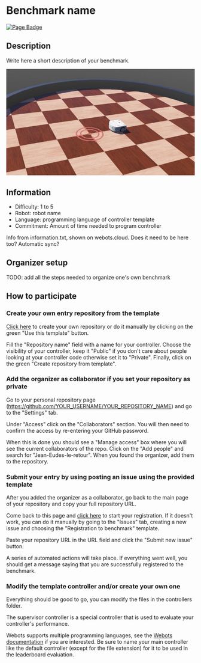 # Benchmark name

[![Page Badge](https://badgen.net/badge/icon/Benchmark?label=Page)](https://benchmark.webots.cloud/run?version=R2022b&url=https://github.com/Jean-Eudes-le-retour/own-pendulum-benchmark/blob/main/worlds/inverted_pendulum.wbt&type=benchmark)

## Description

Write here a short description of your benchmark.

<p align="center">
  <img src="./preview/thumbnail.jpg">
</p>

## Information

- Difficulty: 1 to 5
- Robot: robot name
- Language: programming language of controller template
- Commitment: Amount of time needed to program controller

Info from information.txt, shown on webots.cloud. Does it need to be here too? Automatic sync?

## Organizer setup

TODO: add all the steps needed to organize one's own benchmark



## How to participate

### Create your own entry repository from the template

[Click here](../../generate) to create your own repository or do it manually by clicking on the green "Use this template" button.

Fill the "Repository name" field with a name for your controller.
Choose the visibility of your controller, keep it "Public" if you don't care about people looking at your controller code otherwise set it to "Private".
Finally, click on the green "Create repository from template".

### Add the organizer as collaborator if you set your repository as private

Go to your personal repository page (https://github.com/YOUR_USERNAME/YOUR_REPOSITORY_NAME) and go to the "Settings" tab.

Under "Access" click on the "Collaborators" section.
You will then need to confirm the access by re-entering your GitHub password.

When this is done you should see a "Manage access" box where you will see the current collaborators of the repo.
Click on the "Add people" and search for "Jean-Eudes-le-retour". When you found the organizer, add them to the repository.

### Submit your entry by using posting an issue using the provided template

After you added the organizer as a collaborator, go back to the main page of your repository and copy your full repository URL.

Come back to this page and [click here](../../issues/new?assignees=&labels=registration&template=registration_form.yml&title=Registration+to+benchmark) to start your registration. If it doesn't work, you can do it manually by going to the "Issues" tab, creating a new issue and choosing the "Registration to benchmark" template.

Paste your repository URL in the URL field and click the "Submit new issue" button.

A series of automated actions will take place. If everything went well, you should get a message saying that you are successfully registered to the benchmark.

### Modify the template controller and/or create your own one

Everything should be good to go, you can modify the files in the controllers folder.

The supervisor controller is a special controller that is used to evaluate your controller's performance.

Webots supports multiple programming languages, see the [Webots documentation](https://www.cyberbotics.com/doc/guide/language-setup) if you are interested.
Be sure to name your main controller like the default controller (except for the file extension) for it to be used in the leaderboard evaluation.

